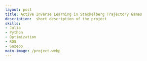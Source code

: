 ```yaml
---
layout: post
title: Active Inverse Learning in Stackelberg Trajectory Games
description:  short description of the project
skills: 
- Julia
- Python
- Optimization
- ROS
- Gazebo
main-image: /project.webp 
---
```

